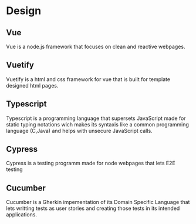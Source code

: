 # Design
## Vue
Vue is a node.js framework that focuses on clean and reactive webpages.

## Vuetify
Vuetify is a html and css framework for vue that is built for template designed html pages.

## Typescript
Typescript is a programming language that supersets JavaScript made for static typing notations wich makes its syntaxis like a common programming language (C,Java) and helps with unsecure JavaScript calls.

## Cypress
Cypress is a testing programm made for node webpages that lets E2E testing

## Cucumber
Cucumber is a Gherkin impementation of its Domain Specific Language that lets writting tests as user stories and creating those tests in its intended applications.